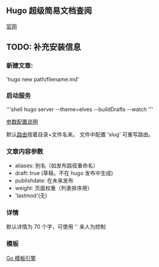 ## Hugo 超级简易文档查阅

[官网](http://www.gohugo.io/)

## TODO: 补充安装信息

### 新建文章:
'hugo new path/filename.md'

### 启动服务

'''shell
hugo server --theme=elves --buildDrafts --watch
'''

[参数配置说明](http://www.gohugo.io/overview/configuration/)

默认[路由](http://www.gohugo.io/content/organization/#path-breakdown-in-hugo)按着目录+文件名来。 文件中配置 'slug' 可重写路由。

### 文章内容参数
* aliases: 别名（如发布路径重命名）
* draft: true (草稿，不在 hugo 发布中生成)
* publishdate:  在未来发布
* weight: 页面权重（列表排序用）
* 'lastmod'(无)

### 详情
默认详情为 70 个字，可使用 '<!--more-->' 来人为控制

### 模板
[Go 模板引擎]()